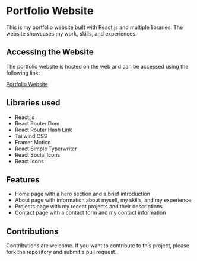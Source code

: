 # Portfolio Website

This is my portfolio website built with React.js and multiple libraries. The website showcases my work, skills, and experiences.

## Accessing the Website

The portfolio website is hosted on the web and can be accessed using the following link:

[Portfolio Website](https://portfolio-website-drab-nine.vercel.app/)

## Libraries used

- React.js
- React Router Dom
- React Router Hash Link
- Tailwind CSS
- Framer Motion
- React Simple Typerwriter
- React Social Icons
- React Icons

## Features 

- Home page with a hero section and a brief introduction
- About page with information about myself, my skills, and my experience
- Projects page with my recent projects and their descriptions
- Contact page with a contact form and my contact information

## Contributions

Contributions are welcome. If you want to contribute to this project, please fork the repository and submit a pull request.